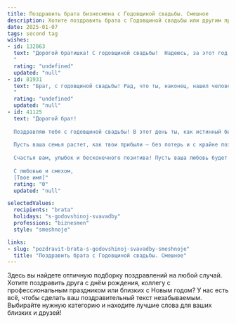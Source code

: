 ```yaml
---
title: Поздравить брата бизнесмена с Годовщиной свадьбы. Смешное
description: Хотите поздравить брата с Годовщиной свадьбы или другим праздником? Наш ИИ создаст незабываемое поздравление, а вы обязательно выделитесь среди других.  
date: 2025-01-07
tags: second tag
wishes:
- id: 132863
  text: "Дорогой братишка! С годовщиной свадьбы!  Надеюсь, за этот год ты не только бизнес-империю построил, но и успел  помыть хотя бы одну тарелку.  Пусть  ваша семейная жизнь будет такой же прибыльной, как твои сделки, и такой же стабильной, как курс… эээ... ну,  почти стабильной, как курс валют!  Поздравляю!
  "
  rating: "undefined"
  updated: "null"
- id: 81931
  text: "Брат, с годовщиной свадьбы! Рад, что ты, наконец, нашел человека, который выдерживает твой бизнес-план на жизнь вместе! 😂  Желаю вам, чтобы бизнес вашей любви процветал, и по итогам года всегда был только плюс!
  "
  rating: "undefined"
  updated: "null"
- id: 41125
  text: "Дорогой брат!
  
  Поздравляю тебя с годовщиной свадьбы! В этот день ты, как истинный бизнесмен, смог не только подписать контракт на всю жизнь, но и обеспечить себе пожизненную поддержку в виде любви, терпения и, конечно, хозяйственного бюджета!
  
  Пусть ваша семья растет, как твои прибыли — без потерь и с крайне позитивной динамикой! А об отношениях вспоминай, как о самом успешном проекте: чем больше вложишь, тем больше прибыли получишь!
  
  Счастья вам, улыбок и бесконечного позитива! Пусть ваша любовь будет всегда в плюсе, а ссоры — только в убытках!
  
  С любовью и смехом,
  [Твое имя]"
  rating: "0"
  updated: "null"

selectedValues:
  recipients: "brata"
  holidays: "s-godovshinoj-svavadby"
  professions: "biznesmen"
  style: "smeshnoje"

links:
- slug: "pozdravit-brata-s-godovshinoj-svavadby-smeshnoje"
  title: "Поздравить брата с Годовщиной свадьбы. Смешное"
---
```


Здесь вы найдете отличную подборку поздравлений на любой случай. 
Хотите поздравить друга с днём рождения, коллегу с профессиональным праздником или близких с Новым годом? У нас есть всё, чтобы сделать ваш поздравительный текст незабываемым. Выбирайте нужную категорию и находите лучшие слова для ваших близких и друзей!
